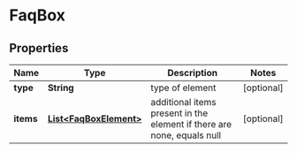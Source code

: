 

# FaqBox


## Properties

| Name | Type | Description | Notes |
|------------ | ------------- | ------------- | -------------|
|**type** | **String** | type of element |  [optional] |
|**items** | [**List&lt;FaqBoxElement&gt;**](FaqBoxElement.md) | additional items present in the element if there are none, equals null |  [optional] |



